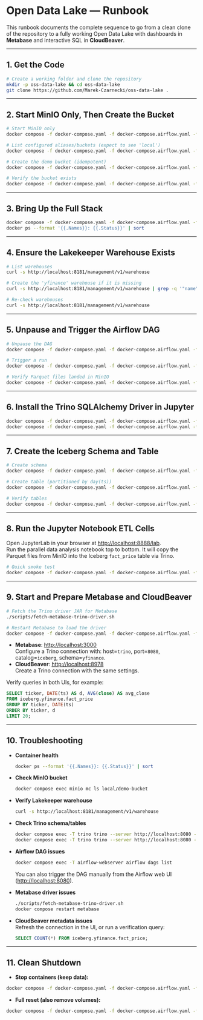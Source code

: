 # Open Data Lake — Runbook

This runbook documents the complete sequence to go from a clean clone of the repository to a fully working Open Data Lake with dashboards in **Metabase** and interactive SQL in **CloudBeaver**.

---

## 1. Get the Code

```bash
# Create a working folder and clone the repository
mkdir -p oss-data-lake && cd oss-data-lake
git clone https://github.com/Marek-Czarnecki/oss-data-lake .
```

---

## 2. Start MinIO Only, Then Create the Bucket

```bash
# Start MinIO only
docker compose -f docker-compose.yaml -f docker-compose.airflow.yaml -f docker-compose.metabase-cloudbeaver.yaml up -d minio

# List configured aliases/buckets (expect to see 'local')
docker compose -f docker-compose.yaml -f docker-compose.airflow.yaml -f docker-compose.metabase-cloudbeaver.yaml exec -T minio mc ls local

# Create the demo bucket (idempotent)
docker compose -f docker-compose.yaml -f docker-compose.airflow.yaml -f docker-compose.metabase-cloudbeaver.yaml exec -T minio mc mb --ignore-existing local/demo-bucket

# Verify the bucket exists
docker compose -f docker-compose.yaml -f docker-compose.airflow.yaml -f docker-compose.metabase-cloudbeaver.yaml exec -T minio mc ls local/demo-bucket
```

---

## 3. Bring Up the Full Stack

```bash
docker compose -f docker-compose.yaml -f docker-compose.airflow.yaml -f docker-compose.metabase-cloudbeaver.yaml up -d
docker ps --format '{{.Names}}: {{.Status}}' | sort
```

---

## 4. Ensure the Lakekeeper Warehouse Exists

```bash
# List warehouses
curl -s http://localhost:8181/management/v1/warehouse

# Create the 'yfinance' warehouse if it is missing
curl -s http://localhost:8181/management/v1/warehouse | grep -q '"name":"yfinance"' ||   curl -s -X POST http://localhost:8181/management/v1/warehouse     -H "Content-Type: application/json"     --data @create-yfinance-warehouse.json

# Re-check warehouses
curl -s http://localhost:8181/management/v1/warehouse
```

---

## 5. Unpause and Trigger the Airflow DAG

```bash
# Unpause the DAG
docker compose -f docker-compose.yaml -f docker-compose.airflow.yaml -f docker-compose.metabase-cloudbeaver.yaml exec -T airflow-webserver airflow dags unpause yfinance_to_minio

# Trigger a run
docker compose -f docker-compose.yaml -f docker-compose.airflow.yaml -f docker-compose.metabase-cloudbeaver.yaml exec -T airflow-webserver airflow dags trigger yfinance_to_minio --run-id "manual__$(date +%s)"

# Verify Parquet files landed in MinIO
docker compose -f docker-compose.yaml -f docker-compose.airflow.yaml -f docker-compose.metabase-cloudbeaver.yaml exec -T minio mc ls -r local/demo-bucket/warehouse/finance/yahoo/curated_price | head -n 40
```

---

## 6. Install the Trino SQLAlchemy Driver in Jupyter

```bash
docker compose -f docker-compose.yaml -f docker-compose.airflow.yaml -f docker-compose.metabase-cloudbeaver.yaml exec -T jupyter pip install "trino[sqlalchemy]"
docker compose -f docker-compose.yaml -f docker-compose.airflow.yaml -f docker-compose.metabase-cloudbeaver.yaml exec -T jupyter python -c "import trino, sqlalchemy; print('sqlalchemy+trino OK')"
```

---

## 7. Create the Iceberg Schema and Table

```bash
# Create schema
docker compose -f docker-compose.yaml -f docker-compose.airflow.yaml -f docker-compose.metabase-cloudbeaver.yaml exec -T trino trino --server http://localhost:8080 --user admin   --execute "CREATE SCHEMA IF NOT EXISTS iceberg.yfinance"

# Create table (partitioned by day(ts))
docker compose -f docker-compose.yaml -f docker-compose.airflow.yaml -f docker-compose.metabase-cloudbeaver.yaml exec -T trino trino --server http://localhost:8080 --user admin   --execute "CREATE TABLE IF NOT EXISTS iceberg.yfinance.fact_price (ticker VARCHAR, ts TIMESTAMP(3) WITH TIME ZONE, open DOUBLE, high DOUBLE, low DOUBLE, close DOUBLE, volume BIGINT, ingest_date DATE) WITH (partitioning = ARRAY['day(ts)'])"

# Verify tables
docker compose -f docker-compose.yaml -f docker-compose.airflow.yaml -f docker-compose.metabase-cloudbeaver.yaml exec -T trino trino --server http://localhost:8080 --user admin   --execute "SHOW TABLES FROM iceberg.yfinance"
```

---

## 8. Run the Jupyter Notebook ETL Cells

Open JupyterLab in your browser at [http://localhost:8888/lab](http://localhost:8888/lab).  
Run the parallel data analysis notebook top to bottom. It will copy the Parquet files from MinIO into the Iceberg `fact_price` table via Trino.

```bash
# Quick smoke test
docker compose -f docker-compose.yaml -f docker-compose.airflow.yaml -f docker-compose.metabase-cloudbeaver.yaml exec -T trino trino --server http://localhost:8080 --user admin   --execute "SELECT COUNT(*) FROM iceberg.yfinance.fact_price"
```

---

## 9. Start and Prepare Metabase and CloudBeaver

```bash
# Fetch the Trino driver JAR for Metabase
./scripts/fetch-metabase-trino-driver.sh

# Restart Metabase to load the driver
docker compose -f docker-compose.yaml -f docker-compose.airflow.yaml -f docker-compose.metabase-cloudbeaver.yaml restart metabase
```

- **Metabase**: [http://localhost:3000](http://localhost:3000)  
  Configure a Trino connection with: host=`trino`, port=`8080`, catalog=`iceberg`, schema=`yfinance`.  
- **CloudBeaver**: [http://localhost:8978](http://localhost:8978)  
  Create a Trino connection with the same settings.  

Verify queries in both UIs, for example:  

```sql
SELECT ticker, DATE(ts) AS d, AVG(close) AS avg_close
FROM iceberg.yfinance.fact_price
GROUP BY ticker, DATE(ts)
ORDER BY ticker, d
LIMIT 20;
```

---

## 10. Troubleshooting

- **Container health**  
  ```bash
  docker ps --format '{{.Names}}: {{.Status}}' | sort
  ```

- **Check MinIO bucket**  
  ```bash
  docker compose exec minio mc ls local/demo-bucket
  ```

- **Verify Lakekeeper warehouse**  
  ```bash
  curl -s http://localhost:8181/management/v1/warehouse
  ```

- **Check Trino schema/tables**  
  ```bash
  docker compose exec -T trino trino --server http://localhost:8080 --user admin --execute "SHOW SCHEMAS FROM iceberg"
  docker compose exec -T trino trino --server http://localhost:8080 --user admin --execute "SHOW TABLES FROM iceberg.yfinance"
  ```

- **Airflow DAG issues**  
  ```bash
  docker compose exec -T airflow-webserver airflow dags list
  ```
  You can also trigger the DAG manually from the Airflow web UI ([http://localhost:8080](http://localhost:8080)).

- **Metabase driver issues**  
  ```bash
  ./scripts/fetch-metabase-trino-driver.sh
  docker compose restart metabase
  ```

- **CloudBeaver metadata issues**  
  Refresh the connection in the UI, or run a verification query:  
  ```sql
  SELECT COUNT(*) FROM iceberg.yfinance.fact_price;
  ```

---

## 11. Clean Shutdown

- **Stop containers (keep data):**
```bash
docker compose -f docker-compose.yaml -f docker-compose.airflow.yaml -f docker-compose.metabase-cloudbeaver.yaml down --remove-orphans
```

- **Full reset (also remove volumes):**
```bash
docker compose -f docker-compose.yaml -f docker-compose.airflow.yaml -f docker-compose.metabase-cloudbeaver.yaml down -v --remove-orphans
```
